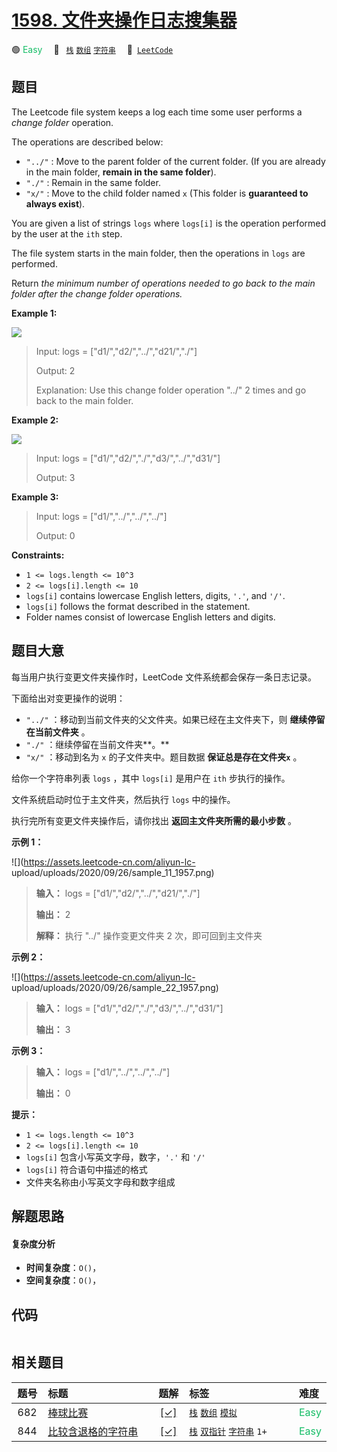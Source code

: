 # [1598. 文件夹操作日志搜集器](https://leetcode.com/problems/crawler-log-folder)

🟢 <font color=#15bd66>Easy</font>&emsp; 🔖&ensp; [`栈`](/leetcode/outline/tag/stack.md) [`数组`](/leetcode/outline/tag/array.md) [`字符串`](/leetcode/outline/tag/string.md)&emsp; 🔗&ensp;[`LeetCode`](https://leetcode.com/problems/crawler-log-folder)

## 题目

The Leetcode file system keeps a log each time some user performs a _change
folder_ operation.

The operations are described below:

  * `"../"` : Move to the parent folder of the current folder. (If you are already in the main folder, **remain in the same folder**).
  * `"./"` : Remain in the same folder.
  * `"x/"` : Move to the child folder named `x` (This folder is **guaranteed to always exist**).

You are given a list of strings `logs` where `logs[i]` is the operation
performed by the user at the `ith` step.

The file system starts in the main folder, then the operations in `logs` are
performed.

Return _the minimum number of operations needed to go back to the main folder
after the change folder operations._



**Example 1:**

![](https://assets.leetcode.com/uploads/2020/09/09/sample_11_1957.png)

> Input: logs = ["d1/","d2/","../","d21/","./"]
> 
> Output: 2
> 
> Explanation: Use this change folder operation "../" 2 times and go back to the main folder.

**Example 2:**

![](https://assets.leetcode.com/uploads/2020/09/09/sample_22_1957.png)

> Input: logs = ["d1/","d2/","./","d3/","../","d31/"]
> 
> Output: 3

**Example 3:**

> Input: logs = ["d1/","../","../","../"]
> 
> Output: 0

**Constraints:**

  * `1 <= logs.length <= 10^3`
  * `2 <= logs[i].length <= 10`
  * `logs[i]` contains lowercase English letters, digits, `'.'`, and `'/'`.
  * `logs[i]` follows the format described in the statement.
  * Folder names consist of lowercase English letters and digits.


## 题目大意

每当用户执行变更文件夹操作时，LeetCode 文件系统都会保存一条日志记录。

下面给出对变更操作的说明：

  * `"../"` ：移动到当前文件夹的父文件夹。如果已经在主文件夹下，则 **继续停留在当前文件夹** 。
  * `"./"` ：继续停留在当前文件夹**。**
  * `"x/"` ：移动到名为 `x` 的子文件夹中。题目数据 **保证总是存在文件夹`x`** 。

给你一个字符串列表 `logs` ，其中 `logs[i]` 是用户在 `ith` 步执行的操作。

文件系统启动时位于主文件夹，然后执行 `logs` 中的操作。

执行完所有变更文件夹操作后，请你找出 **返回主文件夹所需的最小步数** 。



**示例 1：**

![](https://assets.leetcode-cn.com/aliyun-lc-
upload/uploads/2020/09/26/sample_11_1957.png)

> 
> 
> 
> 
> 
> **输入：** logs = ["d1/","d2/","../","d21/","./"]
> 
> **输出：** 2
> 
> **解释：** 执行 "../" 操作变更文件夹 2 次，即可回到主文件夹
> 
> 

**示例 2：**

![](https://assets.leetcode-cn.com/aliyun-lc-
upload/uploads/2020/09/26/sample_22_1957.png)

> 
> 
> 
> 
> 
> **输入：** logs = ["d1/","d2/","./","d3/","../","d31/"]
> 
> **输出：** 3
> 
> 

**示例 3：**

> 
> 
> 
> 
> 
> **输入：** logs = ["d1/","../","../","../"]
> 
> **输出：** 0
> 
> 



**提示：**

  * `1 <= logs.length <= 10^3`
  * `2 <= logs[i].length <= 10`
  * `logs[i]` 包含小写英文字母，数字，`'.'` 和 `'/'`
  * `logs[i]` 符合语句中描述的格式
  * 文件夹名称由小写英文字母和数字组成


## 解题思路

#### 复杂度分析

- **时间复杂度**：`O()`，
- **空间复杂度**：`O()`，

## 代码

```javascript

```

## 相关题目

<!-- prettier-ignore -->
| 题号 | 标题 | 题解 | 标签 | 难度 |
| :------: | :------ | :------: | :------ | :------ |
| 682 | [棒球比赛](https://leetcode.com/problems/baseball-game) | [[✓]](https://2xiao.github.io/leetcode-js/leetcode/problem/0682) |  [`栈`](/leetcode/outline/tag/stack.md) [`数组`](/leetcode/outline/tag/array.md) [`模拟`](/leetcode/outline/tag/simulation.md) | <font color=#15bd66>Easy</font> |
| 844 | [比较含退格的字符串](https://leetcode.com/problems/backspace-string-compare) | [[✓]](https://2xiao.github.io/leetcode-js/leetcode/problem/0844) |  [`栈`](/leetcode/outline/tag/stack.md) [`双指针`](/leetcode/outline/tag/two-pointers.md) [`字符串`](/leetcode/outline/tag/string.md) `1+` | <font color=#15bd66>Easy</font> |

<style>
.blue {
    background-color: #096dd9;
    padding: 0.25rem 0.5rem;
    margin: 0;
    font-size: 0.85em;
    border-radius: 3px;
    color: white;
    font-weight: 500;
}
table th:first-of-type { width: 10%; }
table th:nth-of-type(2) { width: 35%; }
table th:nth-of-type(3) { width: 10%; }
table th:nth-of-type(4) { width: 35%; }
table th:nth-of-type(5) { width: 10%; }
</style>
